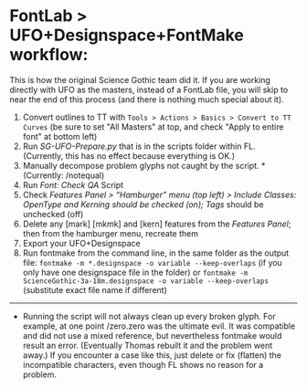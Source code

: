 # FontLab > UFO+Designspace+FontMake workflow:

This is how the original Science Gothic team did it. If you are working directly with UFO as the masters, instead of a FontLab file, you will skip to near the end of this process (and there is nothing much special about it).

1. Convert outlines to TT with `Tools > Actions > Basics > Convert to TT Curves` (be sure to set "All Masters" at top, and check "Apply to entire font" at bottom left)
1. Run _SG-UFO-Prepare.py_ that is in the scripts folder within FL. (Currently, this has no effect because everything is OK.)
1. Manually decompose problem glyphs not caught by the script. *  (Currently: /notequal)
1. Run _Font: Check QA_ Script
1. Check _Features Panel > “Hamburger” menu (top left) > Include Classes: _OpenType_ and _Kerning_ should be checked (on); Tags_ should be unchecked (off)
1. Delete any [mark] [mkmk] and [kern] features from the _Features Panel_; then from the hamburger menu, recreate them
1. Export your UFO+Designspace
1. Run fontmake from the command line, in the same folder as the output file:
`fontmake -m *.designspace -o variable --keep-overlaps` (if you only have one designspace file in the folder)
or 
`fontmake -m ScienceGothic-3a-18m.designspace -o variable --keep-overlaps` (substitute exact file name if different)
----
* Running the script will not always clean up every broken glyph. For example, at one point /zero.zero was the ultimate evil. It was compatible and did not use a mixed reference, but nevertheless fontmake would result an error. (Eventually Thomas rebuilt it and the problem went away.) If you encounter a case like this, just delete or fix (flatten) the incompatible characters, even though FL shows no reason for a problem.
